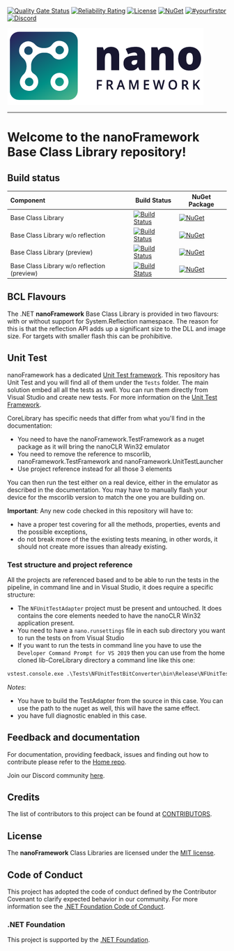 [![Quality Gate Status](https://sonarcloud.io/api/project_badges/measure?project=nanoframework_lib-CoreLibrary&metric=alert_status)](https://sonarcloud.io/dashboard?id=nanoframework_lib-CoreLibrary) [![Reliability Rating](https://sonarcloud.io/api/project_badges/measure?project=nanoframework_lib-CoreLibrary&metric=reliability_rating)](https://sonarcloud.io/dashboard?id=nanoframework_lib-CoreLibrary) [![License](https://img.shields.io/badge/License-MIT-blue.svg)](LICENSE) [![NuGet](https://img.shields.io/nuget/dt/nanoFramework.CoreLibrary.svg?label=NuGet&style=flat&logo=nuget)](https://www.nuget.org/packages/nanoFramework.CoreLibrary/) [![#yourfirstpr](https://img.shields.io/badge/first--timers--only-friendly-blue.svg)](https://github.com/nanoframework/Home/blob/main/CONTRIBUTING.md) 
[![Discord](https://img.shields.io/discord/478725473862549535.svg?logo=discord&logoColor=white&label=Discord&color=7289DA)](https://discord.gg/gCyBu8T)

![nanoFramework logo](https://github.com/nanoframework/Home/blob/main/resources/logo/nanoFramework-repo-logo.png)

-----

# Welcome to the **nanoFramework** Base Class Library repository!

## Build status

| Component | Build Status | NuGet Package |
|:-|---|---|
| Base Class Library | [![Build Status](https://dev.azure.com/nanoframework/CoreLibrary/_apis/build/status/nanoframework.CoreLibrary?repoName=nanoframework%2FCoreLibrary&branchName=main)](https://dev.azure.com/nanoframework/CoreLibrary/_build/latest?definitionId=24&repoName=nanoframework%2FCoreLibrary&branchName=main) | [![NuGet](https://img.shields.io/nuget/v/nanoFramework.CoreLibrary.svg?label=NuGet&style=flat&logo=nuget)](https://www.nuget.org/packages/nanoFramework.CoreLibrary/)  |
| Base Class Library w/o reflection | [![Build Status](https://dev.azure.com/nanoframework/CoreLibrary/_apis/build/status/nanoframework.CoreLibrary?repoName=nanoframework%2FCoreLibrary&branchName=main)](https://dev.azure.com/nanoframework/CoreLibrary/_build/latest?definitionId=24&repoName=nanoframework%2FCoreLibrary&branchName=main) | [![NuGet](https://img.shields.io/nuget/v/nanoFramework.CoreLibrary.NoReflection.svg?label=NuGet&style=flat&logo=nuget)](https://www.nuget.org/packages/nanoFramework.CoreLibrary.NoReflection/) |
| Base Class Library (preview) | [![Build Status](https://dev.azure.com/nanoframework/CoreLibrary/_apis/build/status/nanoframework.CoreLibrary?repoName=nanoframework%2FCoreLibrary&branchName=develop)](https://dev.azure.com/nanoframework/CoreLibrary/_build/latest?definitionId=24&repoName=nanoframework%2FCoreLibrary&branchName=develop) | [![NuGet](https://img.shields.io/nuget/vpre/nanoFramework.CoreLibrary.svg?label=NuGet&style=flat&logo=nuget)](https://www.nuget.org/packages/nanoFramework.CoreLibrary/) |
| Base Class Library w/o reflection (preview) | [![Build Status](https://dev.azure.com/nanoframework/CoreLibrary/_apis/build/status/nanoframework.CoreLibrary?repoName=nanoframework%2FCoreLibrary&branchName=develop)](https://dev.azure.com/nanoframework/CoreLibrary/_build/latest?definitionId=24&repoName=nanoframework%2FCoreLibrary&branchName=develop) | [![NuGet](https://img.shields.io/nuget/vpre/nanoFramework.CoreLibrary.NoReflection.svg?label=NuGet&style=flat&logo=nuget)](https://www.nuget.org/packages/nanoFramework.CoreLibrary.NoReflection/)  |

## BCL Flavours

The .NET **nanoFramework** Base Class Library is provided in two flavours: with or without support for System.Reflection namespace. The reason for this is that the reflection API adds up a significant size to the DLL and image size. For targets with smaller flash this can be prohibitive.

## Unit Test

nanoFramework has a dedicated [Unit Test framework](https://github.com/nanoframework/nanoFramework.TestFramework). This repository has Unit Test and you will find all of them under the `Tests` folder. The main solution embed all all the tests as well. You can run them directly from Visual Studio and create new tests. For more information on the [Unit Test Framework](https://docs.nanoframework.net/content/unit-test/index.html).

CoreLibrary has specific needs that differ from what you'll find in the documentation:

- You need to have the nanoFramework.TestFramework as a nuget package as it will bring the nanoCLR Win32 emulator
- You need to remove the reference to mscorlib, nanoFramework.TestFramework and nanoFramework.UnitTestLauncher
- Use project reference instead for all those 3 elements

You can then run the test either on a real device, either in the emulator as described in the documentation. You may have to manually flash your device for the mscorlib version to match the one you are building on.

**Important**: Any new code checked in this repository will have to:

- have a proper test covering for all the methods, properties, events and the possible exceptions,
- do not break more of the the existing tests meaning, in other words, it should not create more issues than already existing.

### Test structure and project reference

All the projects are referenced based and to be able to run the tests in the pipeline, in command line and in Visual Studio, it does require a specific structure:

- The `NFUnitTestAdapter` project must be present and untouched. It does contains the core elements needed to have the nanoCLR Win32 application present.
- You need to have a `nano.runsettings` file in each sub directory you want to run the tests on from Visual Studio
- If you want to run the tests in command line you have to use the `Developer Command Prompt for VS 2019` then you can use from the home cloned lib-CoreLibrary directory a command line like this one:

```cmd
vstest.console.exe .\Tests\NFUnitTestBitConverter\bin\Release\NFUnitTest.dll  /Settings:.\Tests\NFUnitTestAdapater\nano.runsettings /TestAdapterPath:.\nanoFramework.TestFramework\source\TestAdapter\bin\Debug\net4.8 /Diag:.\log.txt /Logger:trx
```

*Notes*:

- You have to build the TestAdapter from the source in this case. You can use the path to the nuget as well, this will have the same effect.
- you have full diagnostic enabled in this case.

## Feedback and documentation

For documentation, providing feedback, issues and finding out how to contribute please refer to the [Home repo](https://github.com/nanoframework/Home).

Join our Discord community [here](https://discord.gg/gCyBu8T).

## Credits

The list of contributors to this project can be found at [CONTRIBUTORS](https://github.com/nanoframework/Home/blob/main/CONTRIBUTORS.md).

## License

The **nanoFramework** Class Libraries are licensed under the [MIT license](LICENSE.md).

## Code of Conduct

This project has adopted the code of conduct defined by the Contributor Covenant to clarify expected behavior in our community.
For more information see the [.NET Foundation Code of Conduct](https://dotnetfoundation.org/code-of-conduct).

### .NET Foundation

This project is supported by the [.NET Foundation](https://dotnetfoundation.org).
